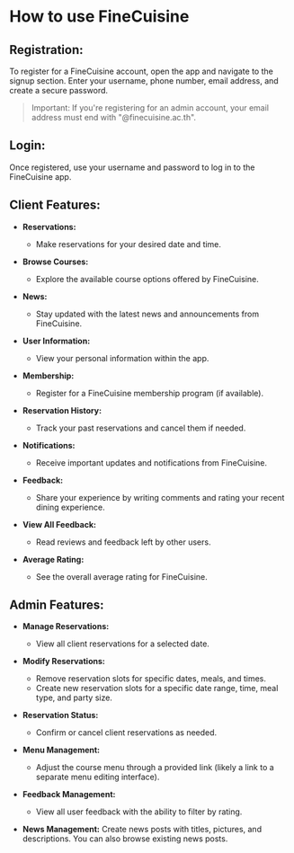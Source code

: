 # How to use FineCuisine

## Registration:

To register for a FineCuisine account, open the app and navigate to the signup section.
Enter your username, phone number, email address, and create a secure password.
> Important: If you're registering for an admin account, your email address must end with "@finecuisine.ac.th".

## Login:

Once registered, use your username and password to log in to the FineCuisine app.

## Client Features:

- **Reservations:**
  - Make reservations for your desired date and time.

- **Browse Courses:**
  - Explore the available course options offered by FineCuisine.

- **News:**
  - Stay updated with the latest news and announcements from FineCuisine.

- **User Information:**
  - View your personal information within the app.

- **Membership:**
  - Register for a FineCuisine membership program (if available).

- **Reservation History:**
  - Track your past reservations and cancel them if needed.

- **Notifications:**
  - Receive important updates and notifications from FineCuisine.

- **Feedback:**
  - Share your experience by writing comments and rating your recent dining experience.

- **View All Feedback:**
  - Read reviews and feedback left by other users.

- **Average Rating:**
  - See the overall average rating for FineCuisine.

## Admin Features:

- **Manage Reservations:**
  - View all client reservations for a selected date.

- **Modify Reservations:**
  - Remove reservation slots for specific dates, meals, and times.
  - Create new reservation slots for a specific date range, time, meal type, and party size.

- **Reservation Status:**
  - Confirm or cancel client reservations as needed.

- **Menu Management:**
  - Adjust the course menu through a provided link (likely a link to a separate menu editing interface).

- **Feedback Management:**
  - View all user feedback with the ability to filter by rating.

- **News Management:** Create news posts with titles, pictures, and descriptions. You can also browse existing news posts.
